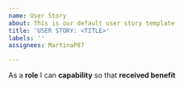 ```yaml
---
name: User Story
about: This is our default user story template
title: 'USER STORY: <TITLE>'
labels: ''
assignees: MartinaP87

---
```


As a **role** I can **capability** so that **received benefit**
